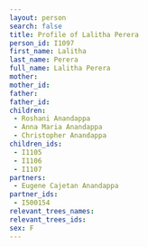 ```yaml
---
layout: person
search: false
title: Profile of Lalitha Perera
person_id: I1097
first_name: Lalitha
last_name: Perera
full_name: Lalitha Perera
mother: 
mother_id: 
father: 
father_id: 
children:
 - Roshani Anandappa
 - Anna Maria Anandappa
 - Christopher Anandappa
children_ids:
 - I1105
 - I1106
 - I1107
partners:
 - Eugene Cajetan Anandappa
partner_ids:
 - I500154
relevant_trees_names:
relevant_trees_ids:
sex: F
---
```


